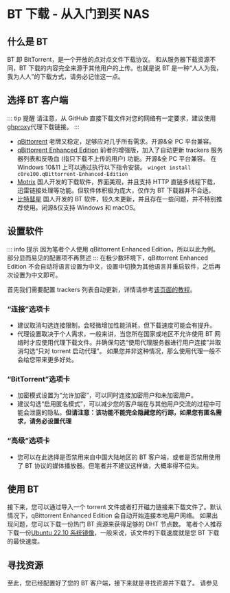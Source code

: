 # BT 下载 - 从入门到买 NAS
## 什么是 BT
BT 即 BitTorrent，是一个开放的点对点文件下载协议。
和从服务器下载资源不同，BT 下载的内容完全来源于其他用户的上传。也就是说 BT 是一种“人人为我，我为人人”的下载方式，请务必记住这一点。
## 选择 BT 客户端
::: tip 提醒
请注意，从 GitHub 直接下载文件对您的网络有一定要求，建议使用[ghproxy](https://ghproxy.com)代理下载链接。
:::
- [qBittorrent](https://www.qbittorrent.org/)
老牌又稳定，足够应对几乎所有需求。开源&全 PC 平台兼容。
- [qBittorrent Enhanced Edition](https://github.com/c0re100/qBittorrent-Enhanced-Edition/releases)
前者的增强版，加入了自动更新 trackers 服务器列表和反吸血 (指只下载不上传的用户) 功能。开源&全 PC 平台兼容。
在 Windows 10&11 上可以通过执行以下指令安装。
`winget install c0re100.qBittorrent-Enhanced-Edition`
- [Motrix](https://motrix.app)
国人开发的下载软件，界面美观，并且支持 HTTP 直链多线程下载，迅雷链接处理等功能。但软件体积极为庞大，仅作为 BT 下载器并不合适。
- [比特彗星](https://www.bitcomet.com)
国人开发的 BT 软件，较久未更新，并且存在一些问题，并不特别推荐使用。闭源&仅支持 Windows 和 macOS。
## 设置软件
::: info 提示
因为笔者个人使用 qBittorrent Enhanced Edition，所以以此为例。
部分显而易见的配置项不再赘述
:::
在极少数环境下，qBittorrent Enhanced Edition 不会自动将语言设置为中文，设置中切换为其他语言并重启软件，之后再次设置为中文即可。

首先我们需要配置 trackers 列表自动更新，详情请参考[该页面的教程](https://trackerslist.com/#/zh)。

### “连接”选项卡
- 建议取消勾选连接限制，会轻微增加性能消耗，但下载速度可能会有提升。
- 代理设置取决于个人需求，一般来讲，当您所在国家或地区不允许使用 BT 网络时才应使用代理下载文件。并确保勾选“使用代理服务器进行用户连接”并取消勾选“只对 torrent 启动代理”。
如果您并非这种情况，那么使用代理一般不会给您带来更多好处。

### “BitTorrent”选项卡
- 加密模式设置为“允许加密”，可以同时连接加密用户和未加密用户。
- 建议勾选“启用匿名模式”，可以减少您的客户端在与其他用户交流的过程中可能会泄露的隐私。**但请注意：该功能不能完全隐藏您的行踪，如果您有匿名需求，请务必设置代理**

### “高级”选项卡
- 您可以在此选择是否禁用来自中国大陆地区的 BT 客户端，或者是否禁用使用了 BT 协议的媒体播放器。但笔者并不建议这样做，大概率得不偿失。

## 使用 BT
接下来，您可以通过导入一个 torrent 文件或者打开磁力链接来下载文件了。默认情况下，qBittorrent Enhanced Edition 会自动开始连接本地用户网络。
如果出现问题，您可以下载一份热门 BT 资源来获得足够的 DHT 节点数。
笔者个人推荐下载一份[Ubuntu 22.10 系统镜像](https://releases.ubuntu.com/22.10/ubuntu-22.10-desktop-amd64.iso.torrent)，一般来说，该文件的下载速度就是您 BT 下载的最快速度。

## 寻找资源
至此，您已经配置好了您的 BT 客户端，接下来就是寻找资源并下载了。
请参见 